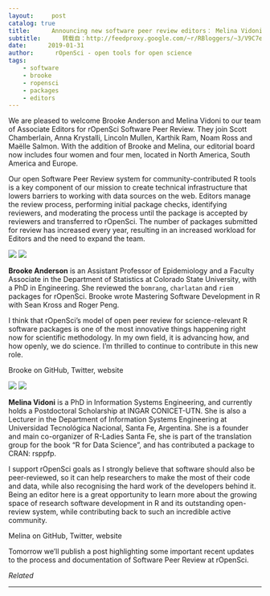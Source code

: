 ```yaml
---
layout:     post
catalog: true
title:      Announcing new software peer review editors： Melina Vidoni and Brooke Anderson
subtitle:      转载自：http://feedproxy.google.com/~r/RBloggers/~3/V9C7eDcWZjY/
date:      2019-01-31
author:      rOpenSci - open tools for open science
tags:
    - software
    - brooke
    - ropensci
    - packages
    - editors
---
```






We are pleased to welcome Brooke Anderson and Melina Vidoni to our team of Associate Editors for rOpenSci Software Peer Review. They join Scott Chamberlain, Anna Krystalli, Lincoln Mullen, Karthik Ram, Noam Ross and Maëlle Salmon. With the addition of Brooke and Melina, our editorial board now includes four women and four men, located in North America, South America and Europe.

Our open Software Peer Review system for community-contributed R tools is a key component of our mission to create technical infrastructure that lowers barriers to working with data sources on the web. Editors manage the review process, performing initial package checks, identifying reviewers, and moderating the process until the package is accepted by reviewers and transferred to rOpenSci. The number of packages submitted for review has increased every year, resulting in an increased workload for Editors and the need to expand the team.

 ![](https://i1.wp.com/ropensci.org/img/team/brooke-anderson.jpg?w=250&ssl=1)
![](https://i1.wp.com/ropensci.org/img/team/brooke-anderson.jpg?w=250&ssl=1)


**Brooke Anderson** is an Assistant Professor of Epidemiology and a Faculty Associate in the Department of Statistics at Colorado State University, with a PhD in Engineering. She reviewed the `bomrang`, `charlatan` and `riem` packages for rOpenSci. Brooke wrote Mastering Software Development in R with Sean Kross and Roger Peng.

> 
I think that rOpenSci’s model of open peer review for science-relevant R software packages is one of the most innovative things happening right now for scientific methodology. In my own field, it is advancing how, and how openly, we do science. I’m thrilled to continue to contribute in this new role.


Brooke on GitHub, Twitter, website

 ![](https://i0.wp.com/ropensci.org/img/team/melina-vidoni.jpg?w=250&ssl=1)
![](https://i0.wp.com/ropensci.org/img/team/melina-vidoni.jpg?w=250&ssl=1)


**Melina Vidoni** is a PhD in Information Systems Engineering, and currently holds a Postdoctoral Scholarship at INGAR CONICET-UTN. She is also a Lecturer in the Department of Information Systems Engineering at Universidad Tecnológica Nacional, Santa Fe, Argentina. She is a founder and main co-organizer of R-Ladies Santa Fe, she is part of the translation group for the book “R for Data Science”, and has contributed a package to CRAN: rsppfp.

> 
I support rOpenSci goals as I strongly believe that software should also be peer-reviewed, so it can help researchers to make the most of their code and data, while also recognising the hard work of the developers behind it. Being an editor here is a great opportunity to learn more about the growing space of research software development in R and its outstanding open-review system, while contributing back to such an incredible active community.


Melina on GitHub, Twitter, website

Tomorrow we’ll publish a post highlighting some important recent updates to the process and documentation of Software Peer Review at rOpenSci.


*Related*








---
